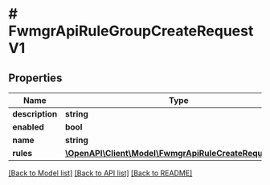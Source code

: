 # # FwmgrApiRuleGroupCreateRequestV1

## Properties

Name | Type | Description | Notes
------------ | ------------- | ------------- | -------------
**description** | **string** |  |
**enabled** | **bool** |  |
**name** | **string** |  |
**rules** | [**\OpenAPI\Client\Model\FwmgrApiRuleCreateRequestV1[]**](FwmgrApiRuleCreateRequestV1.md) |  |

[[Back to Model list]](../../README.md#models) [[Back to API list]](../../README.md#endpoints) [[Back to README]](../../README.md)
